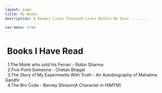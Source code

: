 ```yaml
---
layout: page
title: My Books
description: A Reader Lives Thousand Lives Before He Dies ........

nav-menu: true
---
```


# &nbsp;Books I Have Read

&nbsp;&nbsp;1.The Monk who sold his Ferrari - Robin Sharma   
&nbsp;&nbsp;2.Five Point Someone - Chetan Bhagat   
&nbsp;&nbsp;3.The Story of My Experiments With Truth - An Autobiography of Mahatma Gandhi   
&nbsp;&nbsp;4.The Bro Code - Barney Stinson(A Character in HIMYM)  
